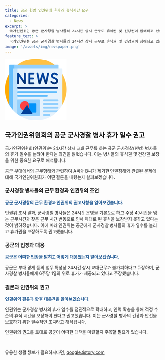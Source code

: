 ```yaml
---
title: 공군 헌병 인권위에 휴가와 휴식시간 요구
categories:
  - News
excerpt: >
  국가인권위는 공군 군사경찰 병사들의 24시간 상시 근무로 휴식권 및 건강권이 침해되고 있음을 지적했다. 특히 주말과 공휴일을 포함해 56일 연속으로 8시간 근무하며 휴식을 제대로 얻지 못하는 상황을 확인했다. 공군은 6주당 1일의 위로 휴가를 주지만 인권위는 더 많은 휴가를 권고했다. 인권위는 인권침해로 보이지는 않지만 병사들의 휴식을 보장하기 위해 휴가일수를 확대하고 적정한 휴식을 부여해야 한다고 주장했다.
feature_text: >
  국가인권위는 공군 군사경찰 병사들의 24시간 상시 근무로 휴식권 및 건강권이 침해되고 있음을 지적했다. 특히 주말과 공휴일을 포함해 56일 연속으로 8시간 근무하며 휴식을 제대로 얻지 못하는 상황을 확인했다. 공군은 6주당 1일의 위로 휴가를 주지만 인권위는 더 많은 휴가를 권고했다. 인권위는 인권침해로 보이지는 않지만 병사들의 휴식을 보장하기 위해 휴가일수를 확대하고 적정한 휴식을 부여해야 한다고 주장했다.
image: '/assets/img/newspaper.png'
---
```


<p><img src="/assets/img/newspaper.png" alt="kimp 속보" /></p>

<h2 data-ke-size="size26">국가인권위원회의 공군 군사경찰 병사 휴가 일수 권고</h2>

<p>국가인권위원회(인권위)는 24시간 상시 교대 근무를 하는 공군 군사경찰(헌병) 병사들의 휴가 일수를 늘려야 한다는 의견을 밝혔습니다. 이는 병사들의 휴식권 및 건강권 보장을 위한 중요한 요구로 해석됩니다. </p>

<p data-ke-size="size16">공군 부대에서의 근무형태와 관련하여 A씨와 B씨가 제기한 인권침해와 관련된 문제에 대해 국가인권위원회가 어떤 결론을 내렸는지 살펴보겠습니다.</p>

<h3>군사경찰 병사들의 근무 환경과 인권위의 조언</h3>

<p><b><span style="color: #1a5490;">공군 군사경찰의 근무 환경과 인권위의 권고사항을 알아보겠습니다.</span></b></p>

<p>인권위 조사 결과, 군사경찰 병사들은 24시간 운영을 기본으로 하고 주당 40시간을 넘는 근무시간과 잦은 근무 시간 변동으로 인해 제대로 된 휴식을 보장받지 못하고 있다는 것이 밝혀졌습니다. 이에 따라 인권위는 공군에게 군사경찰 병사들의 휴가 일수를 늘리고 휴가권을 보장하도록 권고했습니다.</p>

<h3>공군의 입장과 대응</h3>

<p><b><span style="color: #1a5490;">공군은 어떠한 입장을 밝히고 어떻게 대응했는지 알아보겠습니다.</span></b></p>

<p>공군은 부대 경계 등의 업무 특성상 24시간 상시 교대근무가 불가피하다고 주장하며, 군사경찰 병사들에게 6주당 1일의 위로 휴가가 제공되고 있다고 주장했습니다.</p>

<h3>결론과 인권위의 권고</h3>

<p><b><span style="color: #1a5490;">인권위의 결론과 향후 대응책을 알아보겠습니다.</span></b></p>

<p>인권위는 군사경찰 병사의 휴가 일수를 점진적으로 확대하고, 인력 확충을 통해 적정 수준의 휴식 시간을 보장해야 한다고 권고했습니다. 이는 군사경찰 병사의 건강과 안전을 보호하기 위한 필수적인 조치라고 해석됩니다. </p>

<p>인권위의 권고를 토대로 공군이 어떠한 대책을 마련할지 주목할 필요가 있습니다.</p>


<p data-ke-size="size16">&nbsp;</p>
유용한 생활 정보가 필요하시다면, <a href="https://qoogle.tistory.com" rel="dofollow">qoogle.tistory.com</a>


